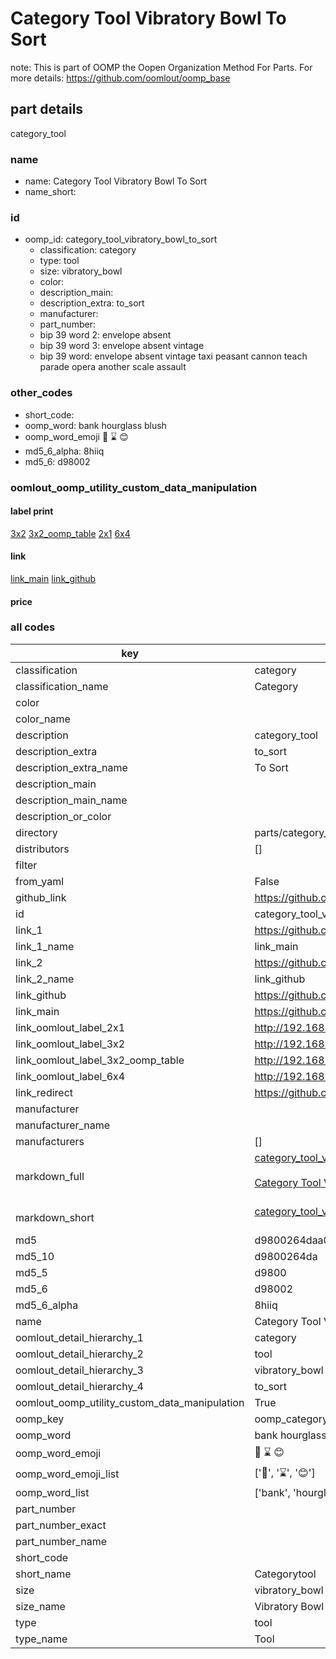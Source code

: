 # Category Tool Vibratory Bowl To Sort  

note: This is part of OOMP the Oopen Organization Method For Parts. For more details: https://github.com/oomlout/oomp_base

##  part details
  



category_tool



### name
* name: Category Tool Vibratory Bowl To Sort
* name_short: 
### id
* oomp_id: category_tool_vibratory_bowl_to_sort
  * classification: category
  * type: tool
  * size: vibratory_bowl
  * color: 
  * description_main: 
  * description_extra: to_sort
  * manufacturer: 
  * part_number: 
  * bip 39 word 2: envelope absent
  * bip 39 word 3: envelope absent vintage
  * bip 39 word: envelope absent vintage taxi peasant cannon teach parade opera another scale assault

### other_codes
* short_code: 
* oomp_word: bank hourglass blush
* oomp_word_emoji :bank: :hourglass: :blush:
* md5_6_alpha: 8hiiq
* md5_6: d98002






### oomlout_oomp_utility_custom_data_manipulation
#### label print
[3x2](http://192.168.1.245:1112/?label=oomp%208hiiq)
[3x2_oomp_table](http://192.168.1.108:1112/?label=oomp%208hiiq)
[2x1](http://192.168.1.242:1112/?label=oomp%208hiiq)
[6x4](http://192.168.1.55:1112/?label=oomp%208hiiq)    

#### link

[link_main](https://github.com/oomlout/oomlout_oomp_version_1_messy/tree/main/parts/category_tool_vibratory_bowl_to_sort) [link_github](https://github.com/oomlout/oomlout_oomp_version_1_messy/tree/main/parts/category_tool_vibratory_bowl_to_sort)                             

#### price







### all codes 
| key | value |  
| --- | --- |  
| classification | category |  
| classification_name | Category |  
| color |  |  
| color_name |  |  
| description | category_tool |  
| description_extra | to_sort |  
| description_extra_name | To Sort |  
| description_main |  |  
| description_main_name |  |  
| description_or_color |   |  
| directory | parts/category_tool_vibratory_bowl_to_sort |  
| distributors | [] |  
| filter |  |  
| from_yaml | False |  
| github_link | https://github.com/oomlout/oomlout_oomp_part_src/tree/main/parts/category_tool_vibratory_bowl_to_sort |  
| id | category_tool_vibratory_bowl_to_sort |  
| link_1 | https://github.com/oomlout/oomlout_oomp_version_1_messy/tree/main/parts/category_tool_vibratory_bowl_to_sort |  
| link_1_name | link_main |  
| link_2 | https://github.com/oomlout/oomlout_oomp_version_1_messy/tree/main/parts/category_tool_vibratory_bowl_to_sort |  
| link_2_name | link_github |  
| link_github | https://github.com/oomlout/oomlout_oomp_version_1_messy/tree/main/parts/category_tool_vibratory_bowl_to_sort |  
| link_main | https://github.com/oomlout/oomlout_oomp_version_1_messy/tree/main/parts/category_tool_vibratory_bowl_to_sort |  
| link_oomlout_label_2x1 | http://192.168.1.242:1112/?label=oomp%208hiiq |  
| link_oomlout_label_3x2 | http://192.168.1.245:1112/?label=oomp%208hiiq |  
| link_oomlout_label_3x2_oomp_table | http://192.168.1.108:1112/?label=oomp%208hiiq |  
| link_oomlout_label_6x4 | http://192.168.1.55:1112/?label=oomp%208hiiq |  
| link_redirect | https://github.com/oomlout/oomlout_oomp_version_1_messy/tree/main/parts/category_tool_vibratory_bowl_to_sort |  
| manufacturer |  |  
| manufacturer_name |  |  
| manufacturers | [] |  
| markdown_full | [category_tool_vibratory_bowl_to_sort](none)<br>[](none)<br>[Category Tool Vibratory Bowl To Sort](none)<br><br> |  
| markdown_short | [category_tool_vibratory_bowl_to_sort](none)<br><br> |  
| md5 | d9800264daa01bd085d11de7e8402a5e |  
| md5_10 | d9800264da |  
| md5_5 | d9800 |  
| md5_6 | d98002 |  
| md5_6_alpha | 8hiiq |  
| name | Category Tool Vibratory Bowl To Sort |  
| oomlout_detail_hierarchy_1 | category |  
| oomlout_detail_hierarchy_2 | tool |  
| oomlout_detail_hierarchy_3 | vibratory_bowl |  
| oomlout_detail_hierarchy_4 | to_sort |  
| oomlout_oomp_utility_custom_data_manipulation | True |  
| oomp_key | oomp_category_tool_vibratory_bowl_to_sort |  
| oomp_word | bank hourglass blush |  
| oomp_word_emoji | :bank: :hourglass: :blush: |  
| oomp_word_emoji_list | [':bank:', ':hourglass:', ':blush:'] |  
| oomp_word_list | ['bank', 'hourglass', 'blush'] |  
| part_number |  |  
| part_number_exact |  |  
| part_number_name |  |  
| short_code |  |  
| short_name | Categorytool |  
| size | vibratory_bowl |  
| size_name | Vibratory Bowl |  
| type | tool |  
| type_name | Tool |  
